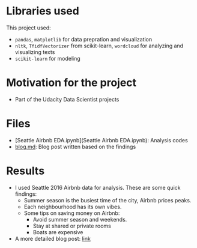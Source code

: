 
# Libraries used

This project used:
* `pandas`, `matplotlib` for data prepration and visualization
* `nltk`, `TfidfVectorizer` from scikit-learn, `wordcloud` for analyzing and visualizing texts
* `scikit-learn` for modeling
# Motivation for the project

* Part of the Udacity Data Scientist projects
# Files

* [Seattle Airbnb EDA.ipynb](Seattle Airbnb EDA.ipynb): Analysis codes
* [blog.md](blog.md): Blog post written based on the findings
# Results

* I used Seattle 2016 Airbnb data for analysis. These are some quick findings:
  * Summer season is the busiest time of the city, Airbnb prices peaks.
  * Each neighbourhood has its own vibes.
  * Some tips on saving money on Airbnb:
    * Avoid summer season and weekends.
    * Stay at shared or private rooms
    * Boats are expensive
* A more detailed blog post: [link](https://fuanqi.github.io/datascience/)
